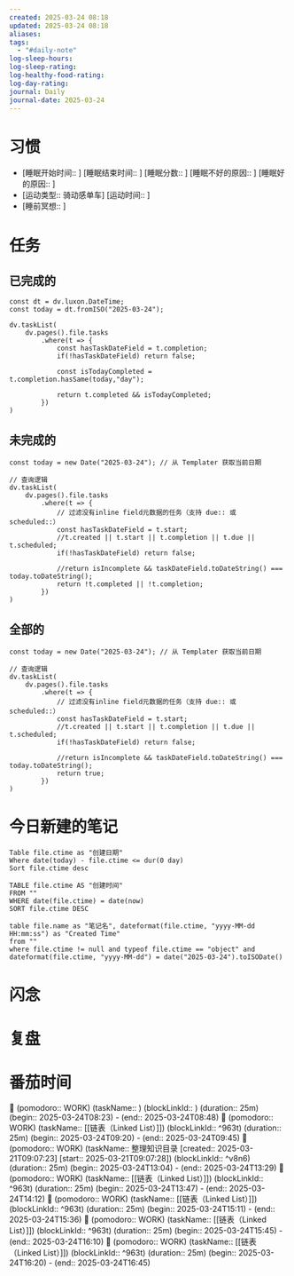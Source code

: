 ```yaml
---
created: 2025-03-24 08:18
updated: 2025-03-24 08:18
aliases: 
tags:
  - "#daily-note"
log-sleep-hours: 
log-sleep-rating: 
log-healthy-food-rating: 
log-day-rating: 
journal: Daily
journal-date: 2025-03-24
---
```

# 习惯
- [睡眠开始时间:: ] [睡眠结束时间:: ] [睡眠分数:: ] [睡眠不好的原因:: ] [睡眠好的原因:: ]
- [运动类型:: 骑动感单车] [运动时间:: ]
- [睡前冥想:: ]


# 任务


## 已完成的
```dataviewjs
const dt = dv.luxon.DateTime;
const today = dt.fromISO("2025-03-24");

dv.taskList(
    dv.pages().file.tasks
        .where(t => {
            const hasTaskDateField = t.completion;
            if(!hasTaskDateField) return false;
            
            const isTodayCompleted = t.completion.hasSame(today,"day");
            
            return t.completed && isTodayCompleted;
        })
)
```


## 未完成的

```dataviewjs
const today = new Date("2025-03-24"); // 从 Templater 获取当前日期

// 查询逻辑
dv.taskList(
    dv.pages().file.tasks
        .where(t => {
	        // 过滤没有inline field元数据的任务（支持 due:: 或 scheduled::）
            const hasTaskDateField = t.start;
            //t.created || t.start || t.completion || t.due || t.scheduled;
            if(!hasTaskDateField) return false;
            
            //return isIncomplete && taskDateField.toDateString() === today.toDateString();
            return !t.completed || !t.completion;
        })
)
```

## 全部的
```dataviewjs
const today = new Date("2025-03-24"); // 从 Templater 获取当前日期

// 查询逻辑
dv.taskList(
    dv.pages().file.tasks
        .where(t => {
	        // 过滤没有inline field元数据的任务（支持 due:: 或 scheduled::）
            const hasTaskDateField = t.start;
            //t.created || t.start || t.completion || t.due || t.scheduled;
            if(!hasTaskDateField) return false;
            
            //return isIncomplete && taskDateField.toDateString() === today.toDateString();
            return true;
        })
)
```

# 今日新建的笔记
```dataview
Table file.ctime as "创建日期"
Where date(today) - file.ctime <= dur(0 day)
Sort file.ctime desc
```

```dataview
TABLE file.ctime AS "创建时间"
FROM ""
WHERE date(file.ctime) = date(now)
SORT file.ctime DESC
```

```dataview
table file.name as "笔记名", dateformat(file.ctime, "yyyy-MM-dd HH:mm:ss") as "Created Time"
from ""
where file.ctime != null and typeof file.ctime == "object" and dateformat(file.ctime, "yyyy-MM-dd") = date("2025-03-24").toISODate()
```

# 闪念



# 复盘


# 番茄时间

🍅 (pomodoro:: WORK) (taskName:: ) (blockLinkId:: ) (duration:: 25m) (begin:: 2025-03-24T08:23) - (end:: 2025-03-24T08:48)
🍅 (pomodoro:: WORK) (taskName:: [[链表（Linked List）]]) (blockLinkId::  ^963t) (duration:: 25m) (begin:: 2025-03-24T09:20) - (end:: 2025-03-24T09:45)
🍅 (pomodoro:: WORK) (taskName:: 整理知识目录 [created:: 2025-03-21T09:07:23] [start:: 2025-03-21T09:07:28]) (blockLinkId::  ^v8n6) (duration:: 25m) (begin:: 2025-03-24T13:04) - (end:: 2025-03-24T13:29)
🍅 (pomodoro:: WORK) (taskName:: [[链表（Linked List）]]) (blockLinkId::  ^963t) (duration:: 25m) (begin:: 2025-03-24T13:47) - (end:: 2025-03-24T14:12)
🍅 (pomodoro:: WORK) (taskName:: [[链表（Linked List）]]) (blockLinkId::  ^963t) (duration:: 25m) (begin:: 2025-03-24T15:11) - (end:: 2025-03-24T15:36)
🍅 (pomodoro:: WORK) (taskName:: [[链表（Linked List）]]) (blockLinkId::  ^963t) (duration:: 25m) (begin:: 2025-03-24T15:45) - (end:: 2025-03-24T16:10)
🍅 (pomodoro:: WORK) (taskName:: [[链表（Linked List）]]) (blockLinkId::  ^963t) (duration:: 25m) (begin:: 2025-03-24T16:20) - (end:: 2025-03-24T16:45)